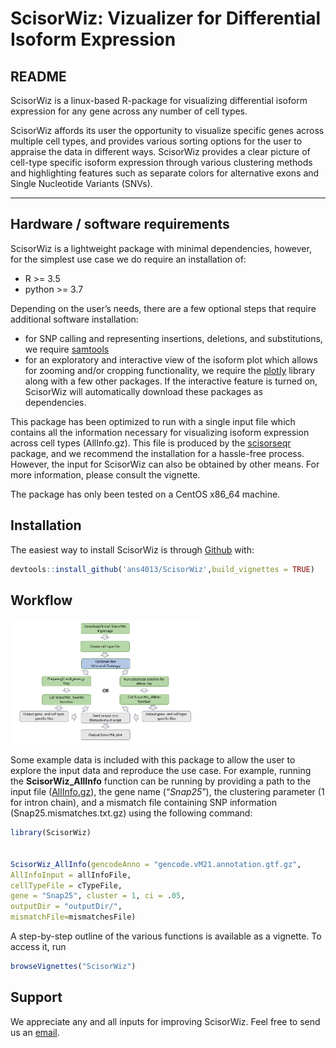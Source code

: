 ScisorWiz: Vizualizer for Differential Isoform Expression
================

## README

ScisorWiz is a linux-based R-package for visualizing differential
isoform expression for any gene across any number of cell types.

ScisorWiz affords its user the opportunity to visualize specific genes
across multiple cell types, and provides various sorting options for the
user to appraise the data in different ways. ScisorWiz provides a clear
picture of cell-type specific isoform expression through various
clustering methods and highlighting features such as separate colors for
alternative exons and Single Nucleotide Variants (SNVs).

------------------------------------------------------------------------

## Hardware / software requirements

ScisorWiz is a lightweight package with minimal dependencies, however,
for the simplest use case we do require an installation of:

-   R >= 3.5
-   python >= 3.7

Depending on the user’s needs, there are a few optional steps that
require additional software installation:

-   for SNP calling and representing insertions, deletions, and
    substitutions, we require
    [samtools](https://github.com/samtools/samtools)
-   for an exploratory and interactive view of the isoform plot which
    allows for zooming and/or cropping functionality, we require the
    [plotly](https://plotly.com/r/) library along with a few other
    packages. If the interactive feature is turned on, ScisorWiz will
    automatically download these packages as dependencies.

This package has been optimized to run with a single input file which
contains all the information necessary for visualizing isoform
expression across cell types (AllInfo.gz). This file is produced by the
[scisorseqr](https://github.com/noush-joglekar/scisorseqr/) package, and
we recommend the installation for a hassle-free process. However, the
input for ScisorWiz can also be obtained by other means. For more
information, please consult the vignette.

The package has only been tested on a CentOS x86_64 machine.

## Installation

The easiest way to install ScisorWiz is through
[Github](https://github.com) with:

``` r
devtools::install_github('ans4013/ScisorWiz',build_vignettes = TRUE)
```

## Workflow

<img src="man/figures/ScisorWiz_Workflow.png" width="60%" />

Some example data is included with this package to allow the user to
explore the input data and reproduce the use case. For example, running
the **ScisorWiz_AllInfo** function can be running by providing a path to
the input file ([AllInfo.gz](inst/extdata/userInput/AllInfo.gz)), the
gene name (“*Snap25*”), the clustering parameter (1 for intron chain),
and a mismatch file containing SNP information
(Snap25.mismatches.txt.gz) using the following command:

``` r
library(ScisorWiz)


ScisorWiz_AllInfo(gencodeAnno = "gencode.vM21.annotation.gtf.gz", 
AllInfoInput = allInfoFile,
cellTypeFile = cTypeFile, 
gene = "Snap25", cluster = 1, ci = .05,
outputDir = "outputDir/", 
mismatchFile=mismatchesFile)
```

A step-by-step outline of the various functions is available as a
vignette. To access it, run

``` r
browseVignettes("ScisorWiz")
```

## Support

We appreciate any and all inputs for improving ScisorWiz. Feel free to
send us an [email](mailto:ans4013@med.cornell.edu).
